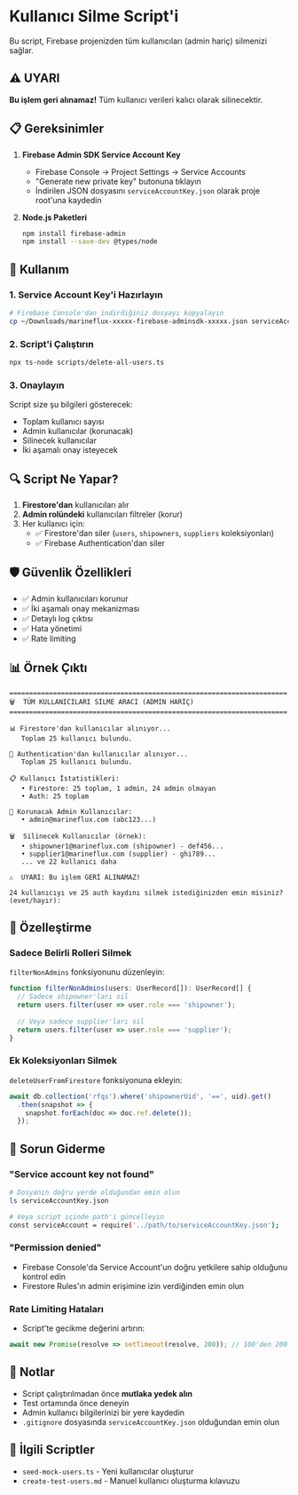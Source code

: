 # Kullanıcı Silme Script'i

Bu script, Firebase projenizden tüm kullanıcıları (admin hariç) silmenizi sağlar.

## ⚠️ UYARI

**Bu işlem geri alınamaz!** Tüm kullanıcı verileri kalıcı olarak silinecektir.

## 📋 Gereksinimler

1. **Firebase Admin SDK Service Account Key**
   - Firebase Console → Project Settings → Service Accounts
   - "Generate new private key" butonuna tıklayın
   - İndirilen JSON dosyasını `serviceAccountKey.json` olarak proje root'una kaydedin

2. **Node.js Paketleri**
   ```bash
   npm install firebase-admin
   npm install --save-dev @types/node
   ```

## 🚀 Kullanım

### 1. Service Account Key'i Hazırlayın

```bash
# Firebase Console'dan indirdiğiniz dosyayı kopyalayın
cp ~/Downloads/marineflux-xxxxx-firebase-adminsdk-xxxxx.json serviceAccountKey.json
```

### 2. Script'i Çalıştırın

```bash
npx ts-node scripts/delete-all-users.ts
```

### 3. Onaylayın

Script size şu bilgileri gösterecek:
- Toplam kullanıcı sayısı
- Admin kullanıcılar (korunacak)
- Silinecek kullanıcılar
- İki aşamalı onay isteyecek

## 🔍 Script Ne Yapar?

1. **Firestore'dan** kullanıcıları alır
2. **Admin rolündeki** kullanıcıları filtreler (korur)
3. Her kullanıcı için:
   - ✅ Firestore'dan siler (`users`, `shipowners`, `suppliers` koleksiyonları)
   - ✅ Firebase Authentication'dan siler

## 🛡️ Güvenlik Özellikleri

- ✅ Admin kullanıcıları korunur
- ✅ İki aşamalı onay mekanizması
- ✅ Detaylı log çıktısı
- ✅ Hata yönetimi
- ✅ Rate limiting

## 📊 Örnek Çıktı

```
======================================================================
🗑️  TÜM KULLANICILARI SİLME ARACI (ADMIN HARİÇ)
======================================================================

📊 Firestore'dan kullanıcılar alınıyor...
   Toplam 25 kullanıcı bulundu.

🔐 Authentication'dan kullanıcılar alınıyor...
   Toplam 25 kullanıcı bulundu.

📋 Kullanıcı İstatistikleri:
   • Firestore: 25 toplam, 1 admin, 24 admin olmayan
   • Auth: 25 toplam

👑 Korunacak Admin Kullanıcılar:
   • admin@marineflux.com (abc123...)

🗑️  Silinecek Kullanıcılar (örnek):
   • shipowner1@marineflux.com (shipowner) - def456...
   • supplier1@marineflux.com (supplier) - ghi789...
   ... ve 22 kullanıcı daha

⚠️  UYARI: Bu işlem GERİ ALINAMAZ!

24 kullanıcıyı ve 25 auth kaydını silmek istediğinizden emin misiniz? (evet/hayır):
```

## 🔧 Özelleştirme

### Sadece Belirli Rolleri Silmek

`filterNonAdmins` fonksiyonunu düzenleyin:

```typescript
function filterNonAdmins(users: UserRecord[]): UserRecord[] {
  // Sadece shipowner'ları sil
  return users.filter(user => user.role === 'shipowner');
  
  // Veya sadece supplier'ları sil
  return users.filter(user => user.role === 'supplier');
}
```

### Ek Koleksiyonları Silmek

`deleteUserFromFirestore` fonksiyonuna ekleyin:

```typescript
await db.collection('rfqs').where('shipownerUid', '==', uid).get()
  .then(snapshot => {
    snapshot.forEach(doc => doc.ref.delete());
  });
```

## 🚨 Sorun Giderme

### "Service account key not found"
```bash
# Dosyanın doğru yerde olduğundan emin olun
ls serviceAccountKey.json

# Veya script içinde path'i güncelleyin
const serviceAccount = require('../path/to/serviceAccountKey.json');
```

### "Permission denied"
- Firebase Console'da Service Account'un doğru yetkilere sahip olduğunu kontrol edin
- Firestore Rules'ın admin erişimine izin verdiğinden emin olun

### Rate Limiting Hataları
- Script'te gecikme değerini artırın:
```typescript
await new Promise(resolve => setTimeout(resolve, 200)); // 100'den 200'e
```

## 📝 Notlar

- Script çalıştırılmadan önce **mutlaka yedek alın**
- Test ortamında önce deneyin
- Admin kullanıcı bilgilerinizi bir yere kaydedin
- `.gitignore` dosyasında `serviceAccountKey.json` olduğundan emin olun

## 🔗 İlgili Scriptler

- `seed-mock-users.ts` - Yeni kullanıcılar oluşturur
- `create-test-users.md` - Manuel kullanıcı oluşturma kılavuzu


